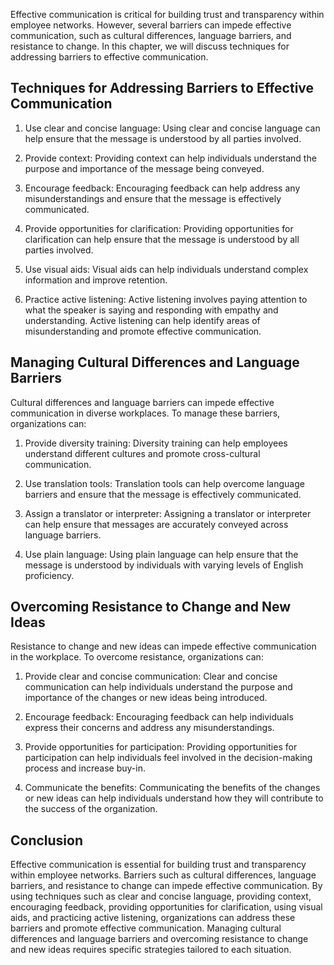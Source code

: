 
Effective communication is critical for building trust and transparency within employee networks. However, several barriers can impede effective communication, such as cultural differences, language barriers, and resistance to change. In this chapter, we will discuss techniques for addressing barriers to effective communication.

Techniques for Addressing Barriers to Effective Communication
-------------------------------------------------------------

1. Use clear and concise language: Using clear and concise language can help ensure that the message is understood by all parties involved.

2. Provide context: Providing context can help individuals understand the purpose and importance of the message being conveyed.

3. Encourage feedback: Encouraging feedback can help address any misunderstandings and ensure that the message is effectively communicated.

4. Provide opportunities for clarification: Providing opportunities for clarification can help ensure that the message is understood by all parties involved.

5. Use visual aids: Visual aids can help individuals understand complex information and improve retention.

6. Practice active listening: Active listening involves paying attention to what the speaker is saying and responding with empathy and understanding. Active listening can help identify areas of misunderstanding and promote effective communication.

Managing Cultural Differences and Language Barriers
---------------------------------------------------

Cultural differences and language barriers can impede effective communication in diverse workplaces. To manage these barriers, organizations can:

1. Provide diversity training: Diversity training can help employees understand different cultures and promote cross-cultural communication.

2. Use translation tools: Translation tools can help overcome language barriers and ensure that the message is effectively communicated.

3. Assign a translator or interpreter: Assigning a translator or interpreter can help ensure that messages are accurately conveyed across language barriers.

4. Use plain language: Using plain language can help ensure that the message is understood by individuals with varying levels of English proficiency.

Overcoming Resistance to Change and New Ideas
---------------------------------------------

Resistance to change and new ideas can impede effective communication in the workplace. To overcome resistance, organizations can:

1. Provide clear and concise communication: Clear and concise communication can help individuals understand the purpose and importance of the changes or new ideas being introduced.

2. Encourage feedback: Encouraging feedback can help individuals express their concerns and address any misunderstandings.

3. Provide opportunities for participation: Providing opportunities for participation can help individuals feel involved in the decision-making process and increase buy-in.

4. Communicate the benefits: Communicating the benefits of the changes or new ideas can help individuals understand how they will contribute to the success of the organization.

Conclusion
----------

Effective communication is essential for building trust and transparency within employee networks. Barriers such as cultural differences, language barriers, and resistance to change can impede effective communication. By using techniques such as clear and concise language, providing context, encouraging feedback, providing opportunities for clarification, using visual aids, and practicing active listening, organizations can address these barriers and promote effective communication. Managing cultural differences and language barriers and overcoming resistance to change and new ideas requires specific strategies tailored to each situation.
